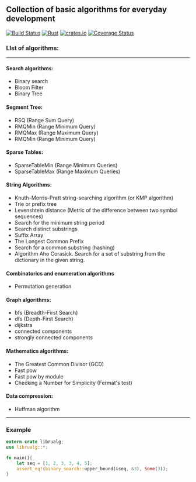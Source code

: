 ## Collection of basic algorithms for everyday development
[![Build Status](https://travis-ci.org/myduomilia/librualg.svg?branch=master)](https://travis-ci.org/myduomilia/librualg)
[![Rust](https://github.com/myduomilia/librualg/actions/workflows/rust.yml/badge.svg)](https://github.com/myduomilia/librualg/actions/workflows/rust.yml)
[![crates.io](https://img.shields.io/crates/v/librualg)](https://crates.io/crates/librualg)
[![Coverage Status](https://coveralls.io/repos/github/myduomilia/librualg/badge.svg?branch=master)](https://coveralls.io/github/myduomilia/librualg?branch=master)

### LIst of algorithms:
<hr/>

#### Search algorithms:
- Binary search
- Bloom Filter
- Binary Tree

#### Segment Tree:
- RSQ (Range Sum Query)
- RMQMin (Range Minimum Query)
- RMQMax (Range Maximum Query)
- RMQMin (Range Minimum Query)

#### Sparse Tables:
- SparseTableMin (Range Minimum Queries) 
- SparseTableMax (Range Maximum Queries)

#### String Algorithms:
- Knuth–Morris–Pratt string-searching algorithm (or KMP algorithm)
- Trie or prefix tree
- Levenshtein distance (Metric of the difference between two symbol sequences)
- Search for the minimum string period 
- Search distinct substrings
- Suffix Array
- The Longest Common Prefix
- Search for a common substring (hashing)
- Algorithm Aho Corasick. Search for a set of substring from the dictionary in the given string.

#### Combinatorics and enumeration algorithms
- Permutation generation
#### Graph algorithms:
- bfs (Breadth-First Search)
- dfs (Depth-First Search)
- dijkstra
- connected components
- strongly connected components

#### Mathematics algorithms:
- The Greatest Common Divisor (GCD)
- Fast pow
- Fast pow by module
- Checking a Number for Simplicity (Fermat's test)

#### Data compression:
- Huffman algorithm

<hr/>

### Example
```rust
extern crate librualg;
use librualg::*;

fn main(){
    let seq = [1, 2, 3, 3, 4, 5];
    assert_eq!(binary_search::upper_bound(&seq, &3), Some(3));
}
```